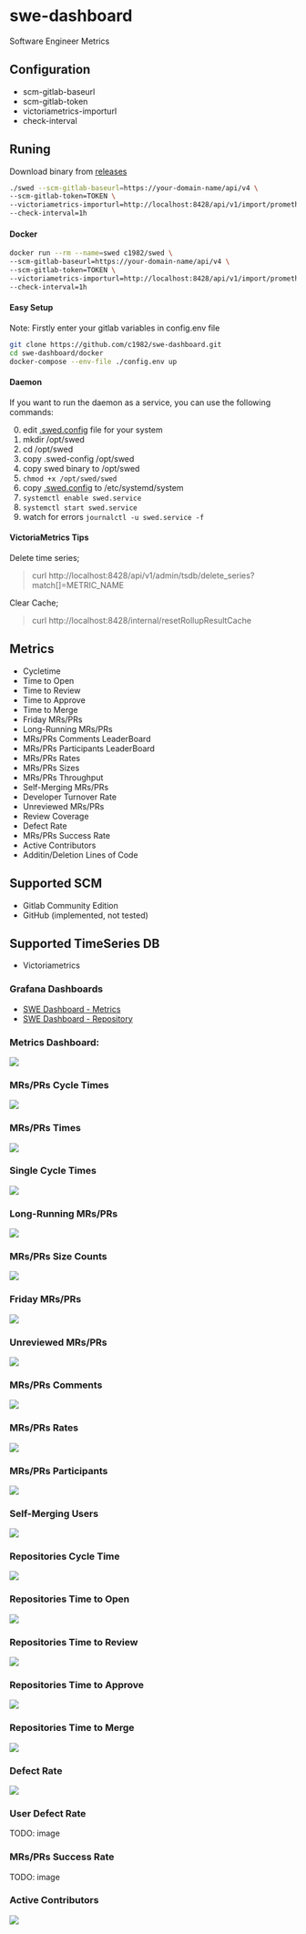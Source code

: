 # swe-dashboard
Software Engineer Metrics

## Configuration

* scm-gitlab-baseurl
* scm-gitlab-token
* victoriametrics-importurl
* check-interval

## Runing

Download binary from [releases](https://github.com/c1982/swe-dashboard/releases)

```bash
./swed --scm-gitlab-baseurl=https://your-domain-name/api/v4 \
--scm-gitlab-token=TOKEN \
--victoriametrics-importurl=http://localhost:8428/api/v1/import/prometheus \
--check-interval=1h
```

#### Docker

```bash
docker run --rm --name=swed c1982/swed \
--scm-gitlab-baseurl=https://your-domain-name/api/v4 \
--scm-gitlab-token=TOKEN \
--victoriametrics-importurl=http://localhost:8428/api/v1/import/prometheus \
--check-interval=1h
```

#### Easy Setup

Note: Firstly enter your gitlab variables in config.env file

```bash
git clone https://github.com/c1982/swe-dashboard.git
cd swe-dashboard/docker
docker-compose --env-file ./config.env up
```
#### Daemon

If you want to run the daemon as a service, you can use the following commands:

0. edit [.swed.config](./daemon/.swed.config) file for your system
1. mkdir /opt/swed
2. cd /opt/swed
3. copy .swed-config /opt/swed
4. copy swed binary to /opt/swed
5. `chmod +x /opt/swed/swed`
6. copy [.swed.config](./daemon/swed.service) to /etc/systemd/system
7. `systemctl enable swed.service`
8. `systemctl start swed.service`
9. watch for errors `journalctl -u swed.service -f`

#### VictoriaMetrics Tips

Delete time series;

> curl http://localhost:8428/api/v1/admin/tsdb/delete_series?match[]=METRIC_NAME

Clear Cache;

> curl http://localhost:8428/internal/resetRollupResultCache

## Metrics

* Cycletime
* Time to Open
* Time to Review
* Time to Approve
* Time to Merge
* Friday MRs/PRs
* Long-Running MRs/PRs
* MRs/PRs Comments LeaderBoard
* MRs/PRs Participants LeaderBoard
* MRs/PRs Rates
* MRs/PRs Sizes
* MRs/PRs Throughput
* Self-Merging MRs/PRs
* Developer Turnover Rate
* Unreviewed MRs/PRs
* Review Coverage
* Defect Rate
* MRs/PRs Success Rate
* Active Contributors
* Additin/Deletion Lines of Code

## Supported SCM

* Gitlab Community Edition
* GitHub (implemented, not tested)

## Supported TimeSeries DB

* Victoriametrics

### Grafana Dashboards

* [SWE Dashboard - Metrics](./grafana/swe-dashboard-metrics.json)
* [SWE Dashboard - Repository](./grafana/swe-dashboard-repository.json)

### Metrics Dashboard:

![](docs/images/main-dashboard.png)

### MRs/PRs Cycle Times

![](docs/images/merge-request-cycle-times.png)

### MRs/PRs Times
![](docs/images/merge-request-times.png)

### Single Cycle Times
![](docs/images/merge-request-single-times.png)

### Long-Running MRs/PRs

![](docs/images/long-running-merge-requests.png)

### MRs/PRs Size Counts

![](docs/images/merge-request-size-counts.png)

### Friday MRs/PRs

![](docs/images/friday-merge-requests.png)

### Unreviewed MRs/PRs

![](docs/images/unreviewed-merge-requests.png)

### MRs/PRs Comments

![](docs/images/user-merge-request-comments.png)

### MRs/PRs Rates

![](docs/images/merge-request-rates.png)

### MRs/PRs Participants

![](docs/images/merge-request-participants.png)

### Self-Merging Users

![](docs/images/self-merging-users.png)

### Repositories Cycle Time

![](docs/images/repo-cycle-time.png)

### Repositories Time to Open

![](docs/images/repo-time-to-open.png)

### Repositories Time to Review

![](docs/images/repo-time-to-review.png)

### Repositories Time to Approve

![](docs/images/repo-time-to-approve.png)

### Repositories Time to Merge

![](docs/images/repo-time-to-merge.png)

### Defect Rate

![](docs/images/defect-rate.png)

### User Defect Rate

TODO: image

### MRs/PRs Success Rate

TODO: image

### Active Contributors

![](docs/images/active-contributors.png)
